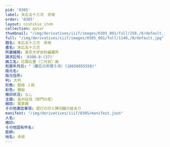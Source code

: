 ```yaml
---
pid: '0305'
label: 末広五十三次　赤坂
order: '0305'
layout: nishikie_item
collection: qatar
thumbnail: "/img/derivatives/iiif/images/0305_001/full/250,/0/default.jpg"
full: "/img/derivatives/iiif/images/0305_001/full/1140,/0/default.jpg"
題名: 末広五十三次　赤坂
書名: 末広五十三次
所蔵機関: 東京大学史料編纂所
請求記号: '0380-8-(37)'
画工名: 応需広重（二代目）画
和暦年月日: "（慶応元年閏５月）(18650055550)"
版元名: 
版元住所: 
判: 大判
形態: 竪絵 １枚
彩色: 錦絵
検印状況: なし
主題: 長州征伐（禁門の変）
細目: 風景画
その他書誌事項: 提灯の印と陣羽織の紋あり
manifest: "/img/derivatives/iiif/0305/manifest.json"
人名: 
検印: 
その他固有件名: 
彫師: 
地名: 赤坂
---
```

